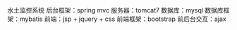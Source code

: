 水土监控系统
后台框架：spring mvc
服务器：tomcat7
数据库：mysql
数据库框架：mybatis
前端：jsp + jquery + css
前端框架：bootstrap
前后台交互：ajax
